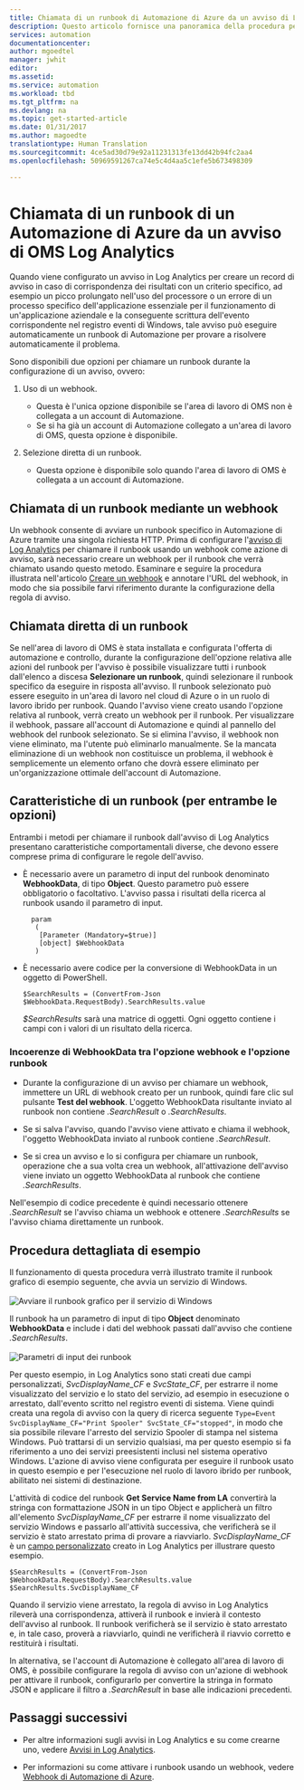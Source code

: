 ```yaml
---
title: Chiamata di un runbook di Automazione di Azure da un avviso di Log Analytics | Documentazione Microsoft
description: Questo articolo fornisce una panoramica della procedura per richiamare un runbook di Automazione da un avviso di Microsoft OMS Log Analytics.
services: automation
documentationcenter: 
author: mgoedtel
manager: jwhit
editor: 
ms.assetid: 
ms.service: automation
ms.workload: tbd
ms.tgt_pltfrm: na
ms.devlang: na
ms.topic: get-started-article
ms.date: 01/31/2017
ms.author: magoedte
translationtype: Human Translation
ms.sourcegitcommit: 4ce5ad30d79e92a11231313fe13dd42b94fc2aa4
ms.openlocfilehash: 50969591267ca74e5c4d4aa5c1efe5b673498309

---
```


# <a name="calling-an-azure-automation-runbook-from-an-oms-log-analytics-alert"></a>Chiamata di un runbook di un Automazione di Azure da un avviso di OMS Log Analytics

Quando viene configurato un avviso in Log Analytics per creare un record di avviso in caso di corrispondenza dei risultati con un criterio specifico, ad esempio un picco prolungato nell'uso del processore o un errore di un processo specifico dell'applicazione essenziale per il funzionamento di un'applicazione aziendale e la conseguente scrittura dell'evento corrispondente nel registro eventi di Windows, tale avviso può eseguire automaticamente un runbook di Automazione per provare a risolvere automaticamente il problema.  

Sono disponibili due opzioni per chiamare un runbook durante la configurazione di un avviso,  ovvero:

1. Uso di un webhook.
   * Questa è l'unica opzione disponibile se l'area di lavoro di OMS non è collegata a un account di Automazione.
   * Se si ha già un account di Automazione collegato a un'area di lavoro di OMS, questa opzione è disponibile.  

2. Selezione diretta di un runbook.
   * Questa opzione è disponibile solo quando l'area di lavoro di OMS è collegata a un account di Automazione.  

## <a name="calling-a-runbook-using-a-webhook"></a>Chiamata di un runbook mediante un webhook

Un webhook consente di avviare un runbook specifico in Automazione di Azure tramite una singola richiesta HTTP.  Prima di configurare l'[avviso di Log Analytics](../log-analytics/log-analytics-alerts.md#creating-an-alert-rule) per chiamare il runbook usando un webhook come azione di avviso, sarà necessario creare un webhook per il runbook che verrà chiamato usando questo metodo.  Esaminare e seguire la procedura illustrata nell'articolo [Creare un webhook](automation-webhooks.md#creating-a-webhook) e annotare l'URL del webhook, in modo che sia possibile farvi riferimento durante la configurazione della regola di avviso.   

## <a name="calling-a-runbook-directly"></a>Chiamata diretta di un runbook

Se nell'area di lavoro di OMS è stata installata e configurata l'offerta di automazione e controllo, durante la configurazione dell'opzione relativa alle azioni del runbook per l'avviso è possibile visualizzare tutti i runbook dall'elenco a discesa **Selezionare un runbook**, quindi selezionare il runbook specifico da eseguire in risposta all'avviso.  Il runbook selezionato può essere eseguito in un'area di lavoro nel cloud di Azure o in un ruolo di lavoro ibrido per runbook.  Quando l'avviso viene creato usando l'opzione relativa al runbook, verrà creato un webhook per il runbook.  Per visualizzare il webhook, passare all'account di Automazione e quindi al pannello del webhook del runbook selezionato.  Se si elimina l'avviso, il webhook non viene eliminato, ma l'utente può eliminarlo manualmente.  Se la mancata eliminazione di un webhook non costituisce un problema, il webhook è semplicemente un elemento orfano che dovrà essere eliminato per un'organizzazione ottimale dell'account di Automazione.  

## <a name="characteristics-of-a-runbook-for-both-options"></a>Caratteristiche di un runbook (per entrambe le opzioni)

Entrambi i metodi per chiamare il runbook dall'avviso di Log Analytics presentano caratteristiche comportamentali diverse, che devono essere comprese prima di configurare le regole dell'avviso.  

* È necessario avere un parametro di input del runbook denominato **WebhookData**, di tipo **Object**.  Questo parametro può essere obbligatorio o facoltativo.  L'avviso passa i risultati della ricerca al runbook usando il parametro di input.

        param  
         (  
          [Parameter (Mandatory=$true)]  
          [object] $WebhookData  
         )
  
*  È necessario avere codice per la conversione di WebhookData in un oggetto di PowerShell.

    `$SearchResults = (ConvertFrom-Json $WebhookData.RequestBody).SearchResults.value`

    *$SearchResults* sarà una matrice di oggetti. Ogni oggetto contiene i campi con i valori di un risultato della ricerca.

### <a name="webhookdata-inconsistencies-between-the-webhook-option-and-runbook-option"></a>Incoerenze di WebhookData tra l'opzione webhook e l'opzione runbook 

* Durante la configurazione di un avviso per chiamare un webhook, immettere un URL di webhook creato per un runbook, quindi fare clic sul pulsante **Test del webhook**.  L'oggetto WebhookData risultante inviato al runbook non contiene *.SearchResult* o *.SearchResults*.

*  Se si salva l'avviso, quando l'avviso viene attivato e chiama il webhook, l'oggetto WebhookData inviato al runbook contiene *.SearchResult*.
* Se si crea un avviso e lo si configura per chiamare un runbook, operazione che a sua volta crea un webhook, all'attivazione dell'avviso viene inviato un oggetto WebhookData al runbook che contiene *.SearchResults*.

Nell'esempio di codice precedente è quindi necessario ottenere *.SearchResult* se l'avviso chiama un webhook e ottenere *.SearchResults* se l'avviso chiama direttamente un runbook.

## <a name="example-walkthrough"></a>Procedura dettagliata di esempio 

Il funzionamento di questa procedura verrà illustrato tramite il runbook grafico di esempio seguente, che avvia un servizio di Windows.<br><br> ![Avviare il runbook grafico per il servizio di Windows](media/automation-invoke-runbook-from-omsla-alert/automation-runbook-restartservice.png)<br>

Il runbook ha un parametro di input di tipo **Object** denominato **WebhookData** e include i dati del webhook passati dall'avviso che contiene *.SearchResults*.<br><br> ![Parametri di input dei runbook](media/automation-invoke-runbook-from-omsla-alert/automation-runbook-restartservice-inputparameter.png)<br>

Per questo esempio, in Log Analytics sono stati creati due campi personalizzati, *SvcDisplayName_CF* e *SvcState_CF*, per estrarre il nome visualizzato del servizio e lo stato del servizio, ad esempio in esecuzione o arrestato, dall'evento scritto nel registro eventi di sistema.  Viene quindi creata una regola di avviso con la query di ricerca seguente `Type=Event SvcDisplayName_CF="Print Spooler" SvcState_CF="stopped"`, in modo che sia possibile rilevare l'arresto del servizio Spooler di stampa nel sistema Windows.  Può trattarsi di un servizio qualsiasi, ma per questo esempio si fa riferimento a uno dei servizi preesistenti inclusi nel sistema operativo Windows.  L'azione di avviso viene configurata per eseguire il runbook usato in questo esempio e per l'esecuzione nel ruolo di lavoro ibrido per runbook, abilitato nei sistemi di destinazione.   

L'attività di codice del runbook **Get Service Name from LA** convertirà la stringa con formattazione JSON in un tipo Object e applicherà un filtro all'elemento *SvcDisplayName_CF* per estrarre il nome visualizzato del servizio Windows e passarlo all'attività successiva, che verificherà se il servizio è stato arrestato prima di provare a riavviarlo.  *SvcDisplayName_CF* è un [campo personalizzato](../log-analytics/log-analytics-custom-fields.md) creato in Log Analytics per illustrare questo esempio.

    $SearchResults = (ConvertFrom-Json $WebhookData.RequestBody).SearchResults.value
    $SearchResults.SvcDisplayName_CF  

Quando il servizio viene arrestato, la regola di avviso in Log Analytics rileverà una corrispondenza, attiverà il runbook e invierà il contesto dell'avviso al runbook. Il runbook verificherà se il servizio è stato arrestato e, in tale caso, proverà a riavviarlo, quindi ne verificherà il riavvio corretto e restituirà i risultati.     

In alternativa, se l'account di Automazione è collegato all'area di lavoro di OMS, è possibile configurare la regola di avviso con un'azione di webhook per attivare il runbook, configurarlo per convertire la stringa in formato JSON e applicare il filtro a *.SearchResult* in base alle indicazioni precedenti.    

## <a name="next-steps"></a>Passaggi successivi

* Per altre informazioni sugli avvisi in Log Analytics e su come crearne uno, vedere [Avvisi in Log Analytics](../log-analytics/log-analytics-alerts.md).

* Per informazioni su come attivare i runbook usando un webhook, vedere [Webhook di Automazione di Azure](automation-webhooks.md).



<!--HONumber=Feb17_HO2-->


